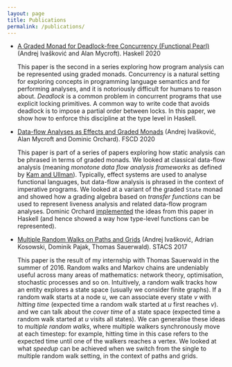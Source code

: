 ```yaml
---
layout: page
title: Publications
permalink: /publications/
---
```


*   [A Graded Monad for Deadlock-free Concurrency (Functional Pearl)](
https://dl.acm.org/doi/10.1145/3406088.3409024)
(Andrej Ivašković and Alan Mycroft).
Haskell 2020

    This paper is the second in a series exploring how program analysis can be
    represented using graded monads.
    Concurrency is a natural setting for exploring concepts in programming
    language semantics and for performing analyses, and it is notoriously
    difficult for humans to reason about.
    _Deadlock_ is a common problem in concurrent programs that use explicit
    locking primitives.
    A common way to write code that avoids deadlock is to impose a partial order
    between locks.
    In this paper, we show how to enforce this discipline at the type level in
    Haskell.

*   [Data-flow Analyses as Effects and Graded Monads](
https://drops.dagstuhl.de/opus/volltexte/2020/12337/)
(Andrej Ivašković, Alan Mycroft and Dominic Orchard).
FSCD 2020

    This paper is part of a series of papers exploring how static analysis can
    be phrased in terms of graded monads.
    We looked at classical data-flow analysis (meaning _monotone data flow
    analysis frameworks_ as defined by [Kam and Ullman](
    https://link.springer.com/article/10.1007/BF00290339)).
    Typically, effect systems are used to analyse functional languages, but
    data-flow analysis is phrased in the context of imperative programs.
    We looked at a variant of the graded `State` monad and showed how a grading
    algebra based on _transfer functions_ can be used to represent liveness
    analysis and related data-flow program analyses.
    Dominic Orchard [implemented](
    https://github.com/dorchard/dataflow-effects-as-grades) the ideas from this
    paper in Haskell (and hence showed a way how type-level functions can be
    represented).

*   [Multiple Random Walks on Paths and Grids](
https://drops.dagstuhl.de/opus/volltexte/2017/6989/)
(Andrej Ivašković, Adrian Kosowski, Dominik Pajak, Thomas Sauerwald).
STACS 2017

    This paper is the result of my internship with Thomas Sauerwald in the
    summer of 2016.
    Random walks and Markov chains are undeniably useful across many areas of
    mathematics: network theory, optimisation, stochastic processes and so on.
    Intuitively, a random walk tracks how an entity explores a state space
    (usually we consider finite graphs).
    If a random walk starts at a node _u_, we can associate every state _v_ with
    _hitting time_ (expected time a random walk started at _u_ first reaches
    _v_).
    and we can talk about the _cover time_ of a state space (expected time a
    random walk started at _u_ visits all states).
    We can generalise these ideas to _multiple random walks_, where multiple
    walkers synchronously move at each timestep: for example, hitting time in
    this case refers to the expected time until one of the walkers reaches a
    vertex.
    We looked at what _speedup_ can be achieved when we switch from the single
    to multiple random walk setting, in the context of paths and grids.
